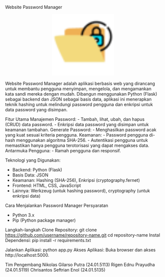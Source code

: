 Website Password Manager

<div align="center">
  <img src="public/img/logo.png" alt="Logo" width="200" />
</div>

Website Password Manager adalah aplikasi berbasis web yang dirancang untuk membantu pengguna menyimpan, mengelola, dan mengamankan kata sandi mereka dengan mudah. Dibangun menggunakan Python (Flask) sebagai backend dan JSON sebagai basis data, aplikasi ini menerapkan teknik hashing untuk melindungi password pengguna dan enkripsi untuk data password yang disimpan.

Fitur Utama
Manajemen Password:
    - Tambah, lihat, ubah, dan hapus (CRUD) data password.
    - Enkripsi data password yang disimpan untuk keamanan tambahan.
Generate Password:
    - Menghasilkan password acak yang kuat sesuai kriteria pengguna.
Keamanan:
    - Password pengguna di-hash menggunakan algoritma SHA-256.
    - Autentikasi pengguna untuk memastikan hanya pengguna terotorisasi yang dapat mengakses   data.
Antarmuka Pengguna:
    - Ramah pengguna dan responsif.

Teknologi yang Digunakan:
- Backend: Python (Flask)
- Basis Data: JSON
- Keamanan: Hashing (SHA-256), Enkripsi (cryptography.fernet)
- Frontend: HTML, CSS, JavaScript
- Lainnya: Werkzeug (untuk hashing password), cryptography (untuk enkripsi data)

Cara Menjalankan Password Manager
Persyaratan
- Python 3.x 
- Pip (Python package manager)

Langkah-langkah
    Clone Repository:
    git clone https://github.com/username/repository-name.git
    cd repository-name
Instal Dependensi:
    pip install -r requirements.txt

Jalankan Aplikasi:
    python app.py
Akses Aplikasi:
    Buka browser dan akses http://localhost:5000.

Tim Pengembang
Nikolas Gilarso Putra (24.01.5113)
Rigen Ednu Prayudha (24.01.5119)
Chrisantos Seftrian Enol (24.01.5135)